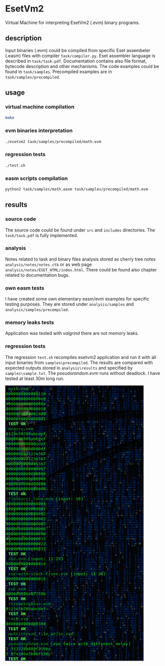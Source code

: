 # EsetVm2

Virtual Machine for interpreting EsetVm2 (.evm) binary programs. 

## description

Input binaries (.evm) could be compiled from specific Eset assembeler (.easm) files with compiler ```task/compiler.py```. Eset assembler language is described in ```task/task.pdf```. Documentation contains also file format, bytecode description and other mechanisms. The code examples could be found in ```task/samples```. Precompiled examples are in ```task/samples/precompiled```.

## usage

### virtual machine compilation
```bash
make
```

### evm binaries interpretation
```bash
./esetvm2 task/samples/precompiled/math.evm
```

### regression tests
```bash
./test.sh
```

### easm scripts compilation
```bash
python2 task/samples/math.easm task/samples/precompiled/math.evm
```

## results

### source code
The source code could be found under ```src``` and ```includes``` directories. The ```task/task.pdf``` is fully implemented.

### analysis
Notes related to task and binary files analysis stored as cherry tree notes ```analysis/notes/notes.ctb``` or as web page ```analysis/notes/ESET_HTML/index.html```. There could be found also chapter related to documentation bugs.

### own easm tests
I have created some own elementary easm/evm examples for specific testing purposes. They are stored under ```analysis/samples``` and ```analysis/samples/precompiled```. 

### memory leaks tests
Application was tested with *valgrind* there are not memory leaks.

### regression tests
The regression ```test.sh``` recompiles esetvm2 application and run it with all input binaries from ```samples\precompiled```. The results are compared with expected outputs stored in ```analysis\results``` and specified by ```samples\sample.txt```. The *pseudorandom.evm* runs without deadlock. I have tested at least 30m long run.

![](./analysis/notes/regression-tests-result.png)


